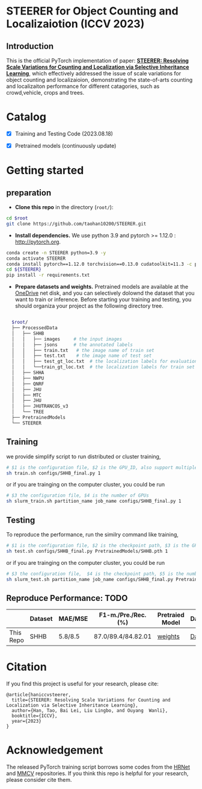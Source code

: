 # STEERER for  Object Counting and Localizaiotion (ICCV 2023)
## Introduction
This is the official PyTorch implementation of paper: [**STEERER: Resolving Scale Variations for Counting and Localization via Selective Inheritance Learning**](https://arxiv.org/abs/2308.10468), which effectively addressed the issue of scale variations for object counting and localizaioion, demonstrating the state-of-arts counting and localizaiton performance for different catagories, such as crowd,vehicle, crops and trees. 

<!-- ![framework](./figures/framework1.png) -->

# Catalog
- [x] Training and Testing Code (2023.08.18)
- [x] Pretrained models (continuously update)


# Getting started 

## preparation 

- **Clone this repo** in the directory (```root/```):


```bash
cd $root
git clone https://github.com/taohan10200/STEERER.git
```
- **Install dependencies.** We use python 3.9 and pytorch >= 1.12.0 : http://pytorch.org.

```bash
conda create -n STEERER python=3.9 -y
conda activate STEERER
conda install pytorch==1.12.0 torchvision==0.13.0 cudatoolkit=11.3 -c pytorch
cd ${STEERER}
pip install -r requirements.txt
```

- **Prepare datasets and weights.** Pretrained models are available at the [OneDrive](https://connectpolyu-my.sharepoint.com/:f:/g/personal/23040302r_connect_polyu_hk/ErX-l0MtTWtJmSilWuxUrOgBMRYqDSbYuAdoi6a-9Jtlmg?e=OdyvTs) net disk,  and you can selectively dolownd the dataset that you want to train or inference. Before starting your training and testing, you should organiza your project as the following directory tree. 

````bash

  $root/
  ├── ProcessedData
  │   ├── SHHB
  │   │   ├── images     # the input images
  │   │   ├── jsons      # the annotated labels
  │   │   ├── train.txt   # the image name of train set 
  │   │   ├── test.txt    # the image name of test set
  │   │   ├── test_gt_loc.txt  # the localization labels for evaluation
  │   │   └──train_gt_loc.txt  # the localization labels for train set (not used)
  │   ├── SHHA
  │   ├── NWPU
  │   ├── QNRF
  │   ├── JHU
  │   ├── MTC
  │   ├── JHU
  │   ├── JHUTRANCOS_v3
  │   └── TREE
  ├── PretrainedModels
  └── STEERER

````

## Training
we provide simplify script to run distributed or cluster training,
```bash
# $1 is the configuration file, $2 is the GPU_ID, also support multiple GPUs, like 1,2,3,4 
sh train.sh configs/SHHB_final.py 1  

```
or if you are trainging on the computer cluster, you could be run

```bash
# $3 the configuration file, $4 is the number of GPUs
sh slurm_train.sh partition_name job_name configs/SHHB_final.py 1
```
 

## Testing
To reproduce the performance, run the similry command like training,

```bash
# $1 is the configuration file, $2 is the checkpoint path, $3 is the GPU_ID, only support single GPU. 
sh test.sh configs/SHHB_final.py PretrainedModels/SHHB.pth 1

```
or if you are trainging on the computer cluster, you could be run

```bash
# $3 the configuration file,  $4 is the checkpoint path, $5 is the number of GPUs
sh slurm_test.sh partition_name job_name configs/SHHB_final.py PretrainedModels/SHHB.pth 1
```
 

## Reproduce Performance: TODO 

|            | Dataset     |  MAE/MSE |   F1-m./Pre./Rec. (%) | Pretraied Model | Dataset |
|------------|-------- |-------|-------|-------|------|
| This Repo      |  SHHB   | 5.8/8.5 |87.0/89.4/84.82.01 | [weights](https://connectpolyu-my.sharepoint.com/:u:/g/personal/23040302r_connect_polyu_hk/ET1CWuFQ8vJPnsO4h_xCAMQBfMtoU1vuYOziMadFEzmicQ?e=dTleK7)| [Dataset](https://connectpolyu-my.sharepoint.com/:u:/g/personal/23040302r_connect_polyu_hk/ETfh8zPYbBREg-mJwMEtqTIB6sucZB4g1xJpVu-UN9dLZw?e=IfRT2w)|




<!-- # References
1. Acquisition of Localization Confidence for Accurate Object Detection, ECCV, 2018.
2. Very Deep Convolutional Networks for Large-scale Image Recognition, arXiv, 2014.
3. Feature Pyramid Networks for Object Detection, CVPR, 2017.  -->

# Citation
If you find this project is useful for your research, please cite:

```
@article{haniccvsteerer,
  title={STEERER: Resolving Scale Variations for Counting and Localization via Selective Inheritance Learning},
  author={Han, Tao, Bai Lei, Liu Lingbo, and Ouyang  Wanli},
  booktitle={ICCV},
  year={2023}
}
```

# Acknowledgement
The released PyTorch training script borrows some codes from the [HRNet](https://github.com/HRNet/HRNet-Semantic-Segmentation) and [MMCV](https://github.com/open-mmlab/mmcv) repositories. If you think this repo is helpful for your research, please consider cite them. 
